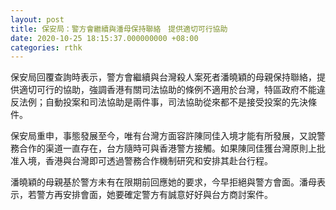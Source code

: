 ```yaml
---
layout: post
title: 保安局：警方會繼續與潘母保持聯絡　提供適切可行協助
date: 2020-10-25 18:15:37.000000000 +08:00
categories: rthk
---
```


保安局回覆查詢時表示，警方會繼續與台灣殺人案死者潘曉穎的母親保持聯絡，提供適切可行的協助，強調香港有關司法協助的條例不適用於台灣，特區政府不能違反法例；自動投案和司法協助是兩件事，司法協助從來都不是接受投案的先決條件。

保安局重申，事態發展至今，唯有台灣方面容許陳同佳入境才能有所發展，又說警務合作的渠道一直存在，台方隨時可與香港警方接觸。如果陳同佳獲台灣原則上批准入境，香港與台灣即可透過警務合作機制研究和安排其赴台行程。

潘曉穎的母親基於警方未有在限期前回應她的要求，今早拒絕與警方會面。潘母表示，若警方再安排會面，她要確定警方有誠意好好與台方商討案件。
